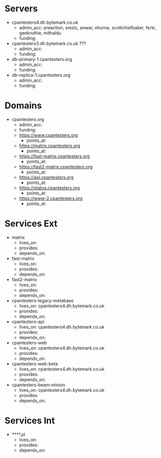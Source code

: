 # Servers

- cpantesters4.dh.bytemark.co.uk
    - admin_acc: preaction, srezic, anwar, nhorne, scottchiefbaker, ferki, geekruthie, mithaldu
    - funding: 
- cpantesters3.dh.bytemark.co.uk ???
    - admin_acc:
    - funding: 
- db-primary-1.cpantesters.org
    - admin_acc:
    - funding: 
- db-replica-1.cpantesters.org
    - admin_acc:
    - funding: 
    

# Domains

- cpantesters.org
    - admin_acc:
    - funding: 
    - https://www.cpantesters.org
        - points_at: 
    - https://matrix.cpantesters.org
        - points_at: 
    - https://fast-matrix.cpantesters.org
        - points_at: 
    - https://fast2-matrix.cpantesters.org
        - points_at: 
    - https://api.cpantesters.org
        - points_at: 
    - https://status.cpantesters.org
        - points_at: 
    - https://www-2.cpantesters.org
        - points_at: 

# Services Ext

- matrix
    - lives_on:
    - provides: 
    - depends_on: 
- fast-matrix
    - lives_on:
    - provides: 
    - depends_on: 
- fast2-matrix
    - lives_on:
    - provides: 
    - depends_on: 
- cpantesters-legacy-metabase
    - lives_on: cpantesters4.dh.bytemark.co.uk
    - provides: 
    - depends_on: 
- cpantesters-api
    - lives_on: cpantesters4.dh.bytemark.co.uk
    - provides: 
    - depends_on: 
- cpantesters-web
    - lives_on: cpantesters4.dh.bytemark.co.uk
    - provides: 
    - depends_on: 
- cpantesters-web-beta
    - lives_on: cpantesters4.dh.bytemark.co.uk
    - provides: 
    - depends_on: 
- cpantesters-beam-minion
    - lives_on: cpantesters4.dh.bytemark.co.uk
    - provides: 
    - depends_on: 


# Services Int

- ****.pl
    - lives_on:
    - provides: 
    - depends_on: 





